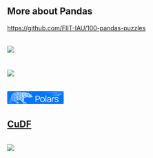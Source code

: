## More about Pandas
https://github.com/FIIT-IAU/100-pandas-puzzles

## <a href="https://docs.dask.org/en/stable/"><img height=50px src="https://docs.dask.org/en/stable/_images/dask_icon.svg"></a>

## <a href="https://modin.readthedocs.io/en/stable/"><img height=30px src="https://modin.readthedocs.io/en/stable/_images/MODIN_ver2_hrz.png"></a>

## <a href="https://docs.pola.rs/"><img height=30px src="https://raw.githubusercontent.com/pola-rs/polars-static/master/banner/polars_github_banner.svg"></a>

## <a href="https://docs.rapids.ai/api/cudf/stable/user_guide/10min/">CuDF</a>

## <a href="https://spark.apache.org/docs/latest/api/python/index.html#"><img height=50px src="https://www.freecodecamp.org/news/content/images/size/w2000/2024/06/pyspark.jpg"></a>
